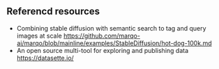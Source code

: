 ## Referencd resources

* Combining stable diffusion with semantic search to tag and query images at scale https://github.com/marqo-ai/marqo/blob/mainline/examples/StableDiffusion/hot-dog-100k.md 
* An open source multi-tool for exploring and publishing data https://datasette.io/
